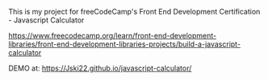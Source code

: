 This is my project for freeCodeCamp's Front End Development Certification - Javascript Calculator 

https://www.freecodecamp.org/learn/front-end-development-libraries/front-end-development-libraries-projects/build-a-javascript-calculator

DEMO at: https://Jski22.github.io/javascript-calculator/